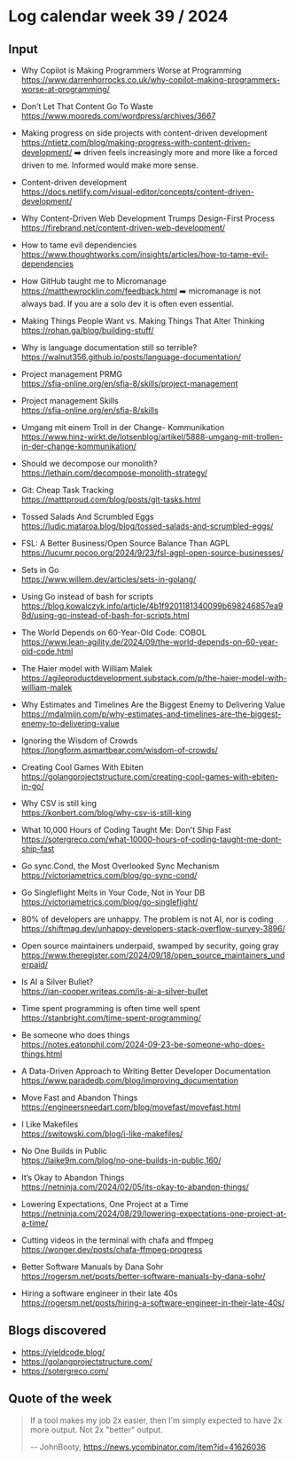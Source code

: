# Log calendar week 39 / 2024

## Input

- Why Copilot is Making Programmers Worse at Programming  
https://www.darrenhorrocks.co.uk/why-copilot-making-programmers-worse-at-programming/

- Don’t Let That Content Go To Waste  
https://www.mooreds.com/wordpress/archives/3667

- Making progress on side projects with content-driven development  
https://ntietz.com/blog/making-progress-with-content-driven-development/
:arrow_right: driven feels increasingly more and more like a forced driven to me. Informed would make more sense.

- Content-driven development  
https://docs.netlify.com/visual-editor/concepts/content-driven-development/

- Why Content-Driven Web Development Trumps Design-First Process  
https://firebrand.net/content-driven-web-development/

- How to tame evil dependencies  
https://www.thoughtworks.com/insights/articles/how-to-tame-evil-dependencies

- How GitHub taught me to Micromanage  
https://matthewrocklin.com/feedback.html
:arrow_right: micromanage is not always bad. If you are a solo dev it is often even essential.

- Making Things People Want vs. Making Things That Alter Thinking  
https://rohan.ga/blog/building-stuff/

- Why is language documentation still so terrible?  
https://walnut356.github.io/posts/language-documentation/

- Project management PRMG  
https://sfia-online.org/en/sfia-8/skills/project-management

- Project management Skills  
https://sfia-online.org/en/sfia-8/skills


- Umgang mit einem Troll in der Change- Kommunikation  
https://www.hinz-wirkt.de/lotsenblog/artikel/5888-umgang-mit-trollen-in-der-change-kommunikation/
- Should we decompose our monolith?  
https://lethain.com/decompose-monolith-strategy/
- Git: Cheap Task Tracking  
https://matttproud.com/blog/posts/git-tasks.html
- Tossed Salads And Scrumbled Eggs  
https://ludic.mataroa.blog/blog/tossed-salads-and-scrumbled-eggs/
- FSL: A Better Business/Open Source Balance Than AGPL  
https://lucumr.pocoo.org/2024/9/23/fsl-agpl-open-source-businesses/
- Sets in Go  
https://www.willem.dev/articles/sets-in-golang/
- Using Go instead of bash for scripts  
https://blog.kowalczyk.info/article/4b1f9201181340099b698246857ea98d/using-go-instead-of-bash-for-scripts.html
- The World Depends on 60-Year-Old Code: COBOL  
https://www.lean-agility.de/2024/09/the-world-depends-on-60-year-old-code.html
- The Haier model with William Malek  
https://agileproductdevelopment.substack.com/p/the-haier-model-with-william-malek
- Why Estimates and Timelines Are the Biggest Enemy to Delivering Value  
https://mdalmijn.com/p/why-estimates-and-timelines-are-the-biggest-enemy-to-delivering-value
- Ignoring the Wisdom of Crowds  
https://longform.asmartbear.com/wisdom-of-crowds/
- Creating Cool Games With Ebiten  
https://golangprojectstructure.com/creating-cool-games-with-ebiten-in-go/

- Why CSV is still king  
https://konbert.com/blog/why-csv-is-still-king
- What 10,000 Hours of Coding Taught Me: Don't Ship Fast  
https://sotergreco.com/what-10000-hours-of-coding-taught-me-dont-ship-fast
- Go sync.Cond, the Most Overlooked Sync Mechanism  
https://victoriametrics.com/blog/go-sync-cond/

- Go Singleflight Melts in Your Code, Not in Your DB  
https://victoriametrics.com/blog/go-singleflight/
- 80% of developers are unhappy. The problem is not AI, nor is coding  
https://shiftmag.dev/unhappy-developers-stack-overflow-survey-3896/
- Open source maintainers underpaid, swamped by security, going gray  
https://www.theregister.com/2024/09/18/open_source_maintainers_underpaid/


- Is AI a Silver Bullet?  
https://ian-cooper.writeas.com/is-ai-a-silver-bullet

- Time spent programming is often time well spent  
https://stanbright.com/time-spent-programming/
- Be someone who does things  
https://notes.eatonphil.com/2024-09-23-be-someone-who-does-things.html
- A Data-Driven Approach to Writing Better Developer Documentation  
https://www.paradedb.com/blog/improving_documentation
- Move Fast and Abandon Things  
https://engineersneedart.com/blog/movefast/movefast.html
- I Like Makefiles  
https://switowski.com/blog/i-like-makefiles/

- No One Builds in Public  
https://laike9m.com/blog/no-one-builds-in-public,160/
- It’s Okay to Abandon Things  
https://netninja.com/2024/02/05/its-okay-to-abandon-things/
- Lowering Expectations, One Project at a Time  
https://netninja.com/2024/08/29/lowering-expectations-one-project-at-a-time/

- Cutting videos in the terminal with chafa and ffmpeg  
https://wonger.dev/posts/chafa-ffmpeg-progress
- Better Software Manuals by Dana Sohr  
https://rogersm.net/posts/better-software-manuals-by-dana-sohr/
- Hiring a software engineer in their late 40s  
https://rogersm.net/posts/hiring-a-software-engineer-in-their-late-40s/

## Blogs discovered
- https://yieldcode.blog/
- https://golangprojectstructure.com/
- https://sotergreco.com/

## Quote of the week

> If a tool makes my job 2x easier, then I'm simply expected to have 2x more output. Not 2x "better" output.
>
> -- JohnBooty, https://news.ycombinator.com/item?id=41626036



